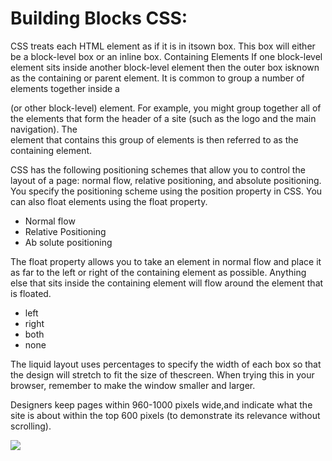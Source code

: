 # Building Blocks CSS:
CSS treats each HTML element as if it is in itsown box. This box will either be a block-level box or an inline box.
Containing Elements
 If one block-level element sits inside another block-level element then the outer box isknown as the containing or parent element.
It is common to group a number of elements together inside a <div> (or other block-level) element. For example, you might group together all of the elements that form the header of a site (such as the logo and the main navigation). The <div> element that contains this group of elements is then referred to as the containing element.




CSS has the following positioning schemes that allow you to control the layout of a page: normal flow, relative positioning, and absolute
positioning. You specify the positioning scheme using the position property in CSS. You can also float elements using the float property.
 - Normal flow
 - Relative Positioning
 - Ab solute positioning


 The float property allows you to take an element in normal flow and place it as far to the left or right of the containing
element as possible. Anything else that sits inside the containing element will flow around the element that is floated.
- left
- right
- both
- none

The liquid layout uses percentages to specify the width of each box so that the design will stretch to fit the size of thescreen.
When trying this in your browser, remember to make the window smaller and larger. 


Designers keep pages within 960-1000 pixels wide,and indicate what the site is about within the top 600
pixels (to demonstrate its relevance without scrolling).

![](https://i.stack.imgur.com/SmUG9.png)